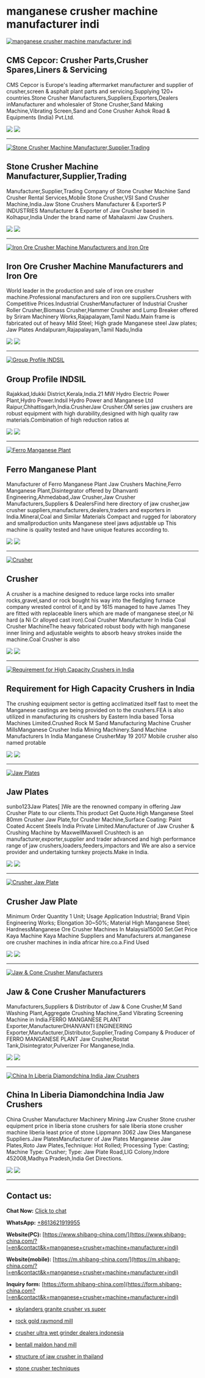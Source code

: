 # manganese crusher machine manufacturer indi

<a href="https://swt.shibang-china.com/?l=en&img&k=manganese+crusher+machine+manufacturer+indi" target="_blank">![manganese crusher machine manufacturer indi](http://static.shibang-china.com/all-800x300/1022.jpg)</a>

## CMS Cepcor: Crusher Parts,Crusher Spares,Liners &amp; Servicing
CMS Cepcor is Europe&#39;s leading aftermarket manufacturer and supplier of crusher,screen &amp; asphalt plant parts and servicing.Supplying 120+ countries.Stone Crusher Manufacturers,Suppliers,Exporters,Dealers inManufacturer and wholesaler of Stone Crusher,Sand Making Machine,Vibrating Screen,Sand and Cone Crusher Ashok Road &amp; Equipments (India) Pvt.Ltd.


<a href="https://whatsapp.shibangsoft.com/WhatsApp.php" target="_blank" title="WhatsApp">![](http://static.shibang-china.com/icon/whatsapp.png)</a> <a href="https://swt.shibang-china.com/?l=en&icon&k=manganese+crusher+machine+manufacturer+indi" target="_blank">![](http://static.shibang-china.com/icon/chat-en.png)</a>

---

<a href="https://swt.shibang-china.com/?l=en&img&k=manganese+crusher+machine+manufacturer+indi" target="_blank">![Stone Crusher Machine Manufacturer,Supplier,Trading](http://static.shibang-china.com/all-800x300/1155.jpg)</a>

## Stone Crusher Machine Manufacturer,Supplier,Trading
Manufacturer,Supplier,Trading Company of Stone Crusher Machine Sand Crusher Rental Services,Mobile Stone Crusher,VSI Sand Crusher Machine,India.Jaw Stone Crushers Manufacturer &amp; ExporterS P INDUSTRIES Manufacturer &amp; Exporter of Jaw Crusher based in Kolhapur,India Under the brand name of Mahalaxmi Jaw Crushers.


<a href="https://whatsapp.shibangsoft.com/WhatsApp.php" target="_blank" title="WhatsApp">![](http://static.shibang-china.com/icon/whatsapp.png)</a> <a href="https://swt.shibang-china.com/?l=en&icon&k=manganese+crusher+machine+manufacturer+indi" target="_blank">![](http://static.shibang-china.com/icon/chat-en.png)</a>

---

<a href="https://swt.shibang-china.com/?l=en&img&k=manganese+crusher+machine+manufacturer+indi" target="_blank">![Iron Ore Crusher Machine Manufacturers and Iron Ore](http://static.shibang-china.com/all-800x300/246.jpg)</a>

## Iron Ore Crusher Machine Manufacturers and Iron Ore
World leader in the production and sale of iron ore crusher machine.Professional manufacturers and iron ore suppliers.Crushers with Competitive Prices.Industrial CrusherManufacturer of Industrial Crusher Roller Crusher,Biomass Crusher,Hammer Crusher and Lump Breaker offered by Sriram Machinery Works,Rajapalayam,Tamil Nadu.Main frame is fabricated out of heavy Mild Steel; High grade Manganese steel Jaw plates; Jaw Plates Andalpuram,Rajapalayam,Tamil Nadu,India


<a href="https://whatsapp.shibangsoft.com/WhatsApp.php" target="_blank" title="WhatsApp">![](http://static.shibang-china.com/icon/whatsapp.png)</a> <a href="https://swt.shibang-china.com/?l=en&icon&k=manganese+crusher+machine+manufacturer+indi" target="_blank">![](http://static.shibang-china.com/icon/chat-en.png)</a>

---

<a href="https://swt.shibang-china.com/?l=en&img&k=manganese+crusher+machine+manufacturer+indi" target="_blank">![Group Profile INDSIL](http://static.shibang-china.com/all-800x300/784.jpg)</a>

## Group Profile INDSIL
Rajakkad,Idukki District,Kerala,India.21 MW Hydro Electric Power Plant,Hydro Power.Indsil Hydro Power and Manganese Ltd Raipur,Chhattisgarh,India.CrusherJaw Crusher.OM series jaw crushers are robust equipment with high durability,designed with high quality raw materials.Combination of high reduction ratios at


<a href="https://whatsapp.shibangsoft.com/WhatsApp.php" target="_blank" title="WhatsApp">![](http://static.shibang-china.com/icon/whatsapp.png)</a> <a href="https://swt.shibang-china.com/?l=en&icon&k=manganese+crusher+machine+manufacturer+indi" target="_blank">![](http://static.shibang-china.com/icon/chat-en.png)</a>

---

<a href="https://swt.shibang-china.com/?l=en&img&k=manganese+crusher+machine+manufacturer+indi" target="_blank">![Ferro Manganese Plant](http://static.shibang-china.com/all-800x300/616.jpg)</a>

## Ferro Manganese Plant
Manufacturer of Ferro Manganese Plant Jaw Crushers Machine,Ferro Manganese Plant,Disintegrator offered by Dhanvanti Engineering,Ahmedabad,Jaw Crusher,Jaw Crusher Manufacturers,Suppliers &amp; DealersFind here directory of jaw crusher,jaw crusher suppliers,manufacturers,dealers,traders and exporters in India.Mineral,Coal and Similar Materials Compact and rugged for laboratory and smallproduction units Manganese steel jaws adjustable up This machine is quality tested and have unique features according to.


<a href="https://whatsapp.shibangsoft.com/WhatsApp.php" target="_blank" title="WhatsApp">![](http://static.shibang-china.com/icon/whatsapp.png)</a> <a href="https://swt.shibang-china.com/?l=en&icon&k=manganese+crusher+machine+manufacturer+indi" target="_blank">![](http://static.shibang-china.com/icon/chat-en.png)</a>

---

<a href="https://swt.shibang-china.com/?l=en&img&k=manganese+crusher+machine+manufacturer+indi" target="_blank">![Crusher](http://static.shibang-china.com/all-800x300/597.jpg)</a>

## Crusher
A crusher is a machine designed to reduce large rocks into smaller rocks,gravel,sand or rock bought his way into the fledgling furnace company wrested control of it,and by 1615 managed to have James They are fitted with replaceable liners which are made of manganese steel,or Ni hard (a Ni Cr alloyed cast iron).Coal Crusher Manufacturer In India Coal Crusher MachineThe heavy fabricated robust body with high manganese inner lining and adjustable weights to absorb heavy strokes inside the machine.Coal Crusher is also


<a href="https://whatsapp.shibangsoft.com/WhatsApp.php" target="_blank" title="WhatsApp">![](http://static.shibang-china.com/icon/whatsapp.png)</a> <a href="https://swt.shibang-china.com/?l=en&icon&k=manganese+crusher+machine+manufacturer+indi" target="_blank">![](http://static.shibang-china.com/icon/chat-en.png)</a>

---

<a href="https://swt.shibang-china.com/?l=en&img&k=manganese+crusher+machine+manufacturer+indi" target="_blank">![Requirement for High Capacity Crushers in India](http://static.shibang-china.com/all-800x300/1369.jpg)</a>

## Requirement for High Capacity Crushers in India
The crushing equipment sector is getting acclimatized itself fast to meet the Manganese castings are being provided on to the crushers.FEA is also utilized in manufacturing its crushers by Eastern India based Torsa Machines Limited.Crushed Rock M Sand Manufacturing Machine Crusher MillsManganese Crusher India Mining Machinery.Sand Machine Manufacturers In India Manganese CrusherMay 19 2017 Mobile crusher also named protable


<a href="https://whatsapp.shibangsoft.com/WhatsApp.php" target="_blank" title="WhatsApp">![](http://static.shibang-china.com/icon/whatsapp.png)</a> <a href="https://swt.shibang-china.com/?l=en&icon&k=manganese+crusher+machine+manufacturer+indi" target="_blank">![](http://static.shibang-china.com/icon/chat-en.png)</a>

---

<a href="https://swt.shibang-china.com/?l=en&img&k=manganese+crusher+machine+manufacturer+indi" target="_blank">![Jaw Plates](http://static.shibang-china.com/all-800x300/300.jpg)</a>

## Jaw Plates
sunbo123Jaw Plates[ ]We are the renowned company in offering Jaw Crusher Plate to our clients.This product Get Quote.High Manganese Steel 80mm Crusher Jaw Plate,for Crusher Machine,Surface Coating: Paint Coated Accent Steels India Private Limited.Manufacturer of Jaw Crusher &amp; Crushing Machine by MaxwellMaxwell Crushtech is an manufacturer,exporter,supplier and trader advanced and high performance range of jaw crushers,loaders,feeders,impactors and We are also a service provider and undertaking turnkey projects.Make in India.


<a href="https://whatsapp.shibangsoft.com/WhatsApp.php" target="_blank" title="WhatsApp">![](http://static.shibang-china.com/icon/whatsapp.png)</a> <a href="https://swt.shibang-china.com/?l=en&icon&k=manganese+crusher+machine+manufacturer+indi" target="_blank">![](http://static.shibang-china.com/icon/chat-en.png)</a>

---

<a href="https://swt.shibang-china.com/?l=en&img&k=manganese+crusher+machine+manufacturer+indi" target="_blank">![Crusher Jaw Plate](http://static.shibang-china.com/all-800x300/558.jpg)</a>

## Crusher Jaw Plate
Minimum Order Quantity 1 Unit; Usage Application Industrial; Brand Vipin Engineering Works; Elongation 30~50%; Material High Manganese Steel; HardnessManganese Ore Crusher Machines In Malaysia15000 Set.Get Price Kaya Machine Kaya Machine Suppliers and Manufacturers at.manganese ore crusher machines in india africar hire.co.a.Find Used


<a href="https://whatsapp.shibangsoft.com/WhatsApp.php" target="_blank" title="WhatsApp">![](http://static.shibang-china.com/icon/whatsapp.png)</a> <a href="https://swt.shibang-china.com/?l=en&icon&k=manganese+crusher+machine+manufacturer+indi" target="_blank">![](http://static.shibang-china.com/icon/chat-en.png)</a>

---

<a href="https://swt.shibang-china.com/?l=en&img&k=manganese+crusher+machine+manufacturer+indi" target="_blank">![Jaw &amp; Cone Crusher Manufacturers](http://static.shibang-china.com/all-800x300/199.jpg)</a>

## Jaw &amp; Cone Crusher Manufacturers
Manufacturers,Suppliers &amp; Distributor of Jaw &amp; Cone Crusher,M Sand Washing Plant,Aggregate Crushing Machine,Sand Vibrating Screening Machine in India.FERRO MANGANESE PLANT Exporter,ManufacturerDHANVANTI ENGINEERING Exporter,Manufacturer,Distributor,Supplier,Trading Company &amp; Producer of FERRO MANGANESE PLANT Jaw Crusher,Rostat Tank,Disintegrator,Pulverizer For Manganese,India.


<a href="https://whatsapp.shibangsoft.com/WhatsApp.php" target="_blank" title="WhatsApp">![](http://static.shibang-china.com/icon/whatsapp.png)</a> <a href="https://swt.shibang-china.com/?l=en&icon&k=manganese+crusher+machine+manufacturer+indi" target="_blank">![](http://static.shibang-china.com/icon/chat-en.png)</a>

---

<a href="https://swt.shibang-china.com/?l=en&img&k=manganese+crusher+machine+manufacturer+indi" target="_blank">![China In Liberia Diamondchina India Jaw Crushers](http://static.shibang-china.com/all-800x300/1238.jpg)</a>

## China In Liberia Diamondchina India Jaw Crushers
China Crusher Manufacturer Machinery Mining Jaw Crusher Stone crusher equipment price in liberia stone crushers for sale liberia stone crusher machine liberia least price of stone Lippmann 3062 Jaw Dies Manganese Suppliers.Jaw PlatesManufacturer of Jaw Plates Manganese Jaw Plates,Roto Jaw Plates,Technique: Hot Rolled; Processing Type: Casting; Machine Type: Crusher; Type: Jaw Plate Road,LIG Colony,Indore 452008,Madhya Pradesh,India Get Directions.


<a href="https://whatsapp.shibangsoft.com/WhatsApp.php" target="_blank" title="WhatsApp">![](http://static.shibang-china.com/icon/whatsapp.png)</a> <a href="https://swt.shibang-china.com/?l=en&icon&k=manganese+crusher+machine+manufacturer+indi" target="_blank">![](http://static.shibang-china.com/icon/chat-en.png)</a>

---
## Contact us:

**Chat Now:** [Click to chat](https://swt.shibang-china.com?l=en&contact&k=manganese+crusher+machine+manufacturer+indi)

**WhatsApp:**  [+8613621919955](https://whatsapp.shibangsoft.com/WhatsApp.php)

**Website(PC):** [https://www.shibang-china.com/](https://www.shibang-china.com/?l=en&contact&k=manganese+crusher+machine+manufacturer+indi)

**Website(mobile):** [https://m.shibang-china.com/](https://m.shibang-china.com/?l=en&contact&k=manganese+crusher+machine+manufacturer+indi)

**Inquiry form:** [https://form.shibang-china.com](https://form.shibang-china.com?l=en&contact&k=manganese+crusher+machine+manufacturer+indi)

* [skylanders granite crusher vs super](../168/skylanders%20granite%20crusher%20vs%20super.md)

* [rock gold raymond mill](../165/rock%20gold%20raymond%20mill.md)

* [crusher ultra wet grinder dealers indonesia](../167/crusher%20ultra%20wet%20grinder%20dealers%20indonesia.md)

* [bentall maldon hand mill](../161/bentall%20maldon%20hand%20mill.md)

* [structure of jaw crusher in thailand](../167/structure%20of%20jaw%20crusher%20in%20thailand.md)

* [stone crusher techniques](../169/stone%20crusher%20techniques.md)